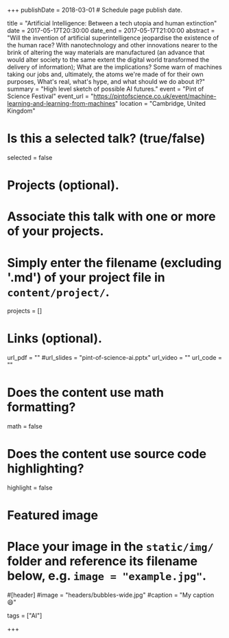 +++
publishDate = 2018-03-01 # Schedule page publish date.

title = "Artificial Intelligence: Between a tech utopia and human extinction"
date = 2017-05-17T20:30:00
date_end = 2017-05-17T21:00:00
abstract = "Will the invention of artificial superintelligence jeopardise the existence of the human race? With nanotechnology and other innovations nearer to the brink of altering the way materials are manufactured (an advance that would alter society to the same extent the digital world transformed the delivery of information); What are the implications? Some warn of machines taking our jobs and, ultimately, the atoms we're made of for their own purposes, What's real, what's hype, and what should we do about it?"
summary = "High level sketch of possible AI futures."
event = "Pint of Science Festival"
event_url = "https://pintofscience.co.uk/event/machine-learning-and-learning-from-machines"
location = "Cambridge, United Kingdom"

# Is this a selected talk? (true/false)
selected = false

# Projects (optional).
#   Associate this talk with one or more of your projects.
#   Simply enter the filename (excluding '.md') of your project file in `content/project/`.
projects = []

# Links (optional).
url_pdf = ""
#url_slides = "pint-of-science-ai.pptx"
url_video = ""
url_code = ""

# Does the content use math formatting?
math = false

# Does the content use source code highlighting?
highlight = false

# Featured image
# Place your image in the `static/img/` folder and reference its filename below, e.g. `image = "example.jpg"`.
#[header]
#image = "headers/bubbles-wide.jpg"
#caption = "My caption :smile:"

tags = ["AI"]

+++
